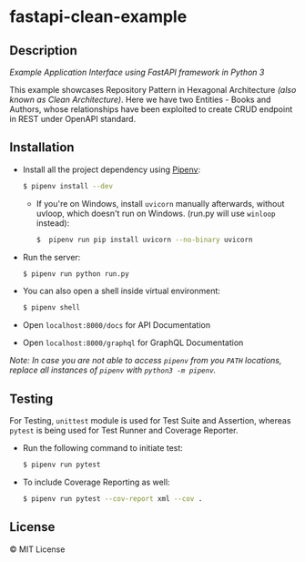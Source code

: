 # fastapi-clean-example

## Description

_Example Application Interface using FastAPI framework in Python 3_

This example showcases Repository Pattern in Hexagonal Architecture _(also known as Clean Architecture)_. Here we have two Entities - Books and Authors, whose relationships have been exploited to create CRUD endpoint in REST under OpenAPI standard.

## Installation

- Install all the project dependency using [Pipenv](https://pipenv.pypa.io):

  ```sh
  $ pipenv install --dev
  ```
  - If you're on Windows, install `uvicorn` manually afterwards, without uvloop, which doesn't run on Windows. (run.py will use `winloop` instead):
 
    ```sh
    $  pipenv run pip install uvicorn --no-binary uvicorn
    ```
    
- Run the server:
  ```sh
  $ pipenv run python run.py
  ```

- You can also open a shell inside virtual environment:

  ```sh
  $ pipenv shell
  ```

- Open `localhost:8000/docs` for API Documentation

- Open `localhost:8000/graphql` for GraphQL Documentation

_*Note:* In case you are not able to access `pipenv` from you `PATH` locations, replace all instances of `pipenv` with `python3 -m pipenv`._

## Testing

For Testing, `unittest` module is used for Test Suite and Assertion, whereas `pytest` is being used for Test Runner and Coverage Reporter.

- Run the following command to initiate test:
  ```sh
  $ pipenv run pytest
  ```
- To include Coverage Reporting as well:
  ```sh
  $ pipenv run pytest --cov-report xml --cov .
  ```

## License

&copy; MIT License
